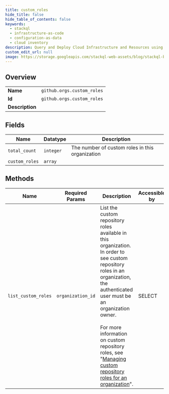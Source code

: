 ```yaml
---
title: custom_roles
hide_title: false
hide_table_of_contents: false
keywords:
  - stackql
  - infrastructure-as-code
  - configuration-as-data
  - cloud inventory
description: Query and Deploy Cloud Infrastructure and Resources using SQL
custom_edit_url: null
image: https://storage.googleapis.com/stackql-web-assets/blog/stackql-blog-post-featured-image.png
---
```

  
    

## Overview
<table><tbody>
<tr><td><b>Name</b></td><td><code>github.orgs.custom_roles</code></td></tr>
<tr><td><b>Id</b></td><td><code>github.orgs.custom_roles</code></td></tr>
<tr><td><b>Description</b></td><td></td></tr>
</tbody></table>

## Fields
| Name | Datatype | Description |
| ---- | -------- | ----------- |
| `total_count` | `integer` | The number of custom roles in this organization |
| `custom_roles` | `array` |  |
## Methods
| Name | Required Params | Description | Accessible by |
| ---- | --------------- | ----------- | ------------- |
| `list_custom_roles` | `organization_id` | List the custom repository roles available in this organization. In order to see custom<br />repository roles in an organization, the authenticated user must be an organization owner.<br /><br />For more information on custom repository roles, see "[Managing custom repository roles for an organization](https://docs.github.com/organizations/managing-peoples-access-to-your-organization-with-roles/managing-custom-repository-roles-for-an-organization)". | SELECT |
